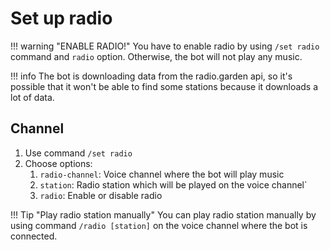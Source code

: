 # Set up radio
!!! warning "ENABLE RADIO!"
    You have to enable radio by using `/set radio` command and `radio` option. Otherwise, the bot will not play any music.

!!! info
    The bot is downloading data from the radio.garden api,
    so it's possible that it won't be able to find some stations because it downloads a lot of data.
## Channel
1. Use command `/set radio`
2. Choose options:
    1.  `radio-channel`: Voice channel where the bot will play music
    2.  `station`: Radio station which will be played on the voice channel`
    3.  `radio`: Enable or disable radio 

!!! Tip "Play radio station manually"
    You can play radio station manually by using command `/radio [station]` on the voice channel where the bot is connected.